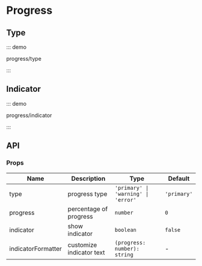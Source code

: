 # Progress

## Type

::: demo

progress/type

:::

## Indicator

::: demo

progress/indicator

:::

## API

### Props

| Name               | Description              | Type                                | Default     |
| ------------------ | ------------------------ | ----------------------------------- | ----------- |
| type               | progress type            | `'primary' \| 'warning' \| 'error'` | `'primary'` |
| progress           | percentage of progress   | `number`                            | `0`         |
| indicator          | show indicator           | `boolean`                           | `false`     |
| indicatorFormatter | customize indicator text | `(progress: number): string`        | -           |
